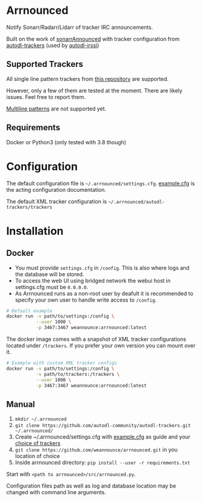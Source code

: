 # Arrnounced

Notify Sonarr/Radarr/Lidarr of tracker IRC announcements.

Built on the work of
[sonarrAnnounced](https://github.com/l3uddz/sonarrAnnounced) with tracker
configuration from
[autodl-trackers](https://github.com/autodl-community/autodl-trackers) (used by
[autodl-irssi](https://github.com/autodl-community/autodl-irssi))

## Supported Trackers
All single line pattern trackers from [this
repository](https://github.com/autodl-community/autodl-trackers/tree/master/trackers)
are supported.

However, only a few of them are tested at the moment. There are likely issues. Feel free to report them.

[Multiline patterns](https://github.com/autodl-community/autodl-trackers/blob/cf392143eff916971d0627aa5827e4bc28bf8aad/trackers/AceHD.tracker#L47) are not supported yet.

## Requirements

Docker or Python3 (only tested with 3.8 though)

# Configuration

The default configuration file is `~/.arrnounced/settings.cfg`.
[example.cfg](https://github.com/weannounce/arrnounced/blob/master/example.cfg)
is the acting configuration documentation.

The default XML tracker configuration is `~/.arrnounced/autodl-trackers/trackers`

# Installation

## Docker
* You must provide `settings.cfg` in `/config`. This is also where logs and the database will be stored.
* To access the web UI using bridged network the webui host in settings.cfg must be `0.0.0.0`.
* As Arrnounced runs as a non-root user by deafult it is recommended to specify your own user to handle write access to `/config`.

```bash
# Default example
docker run -v path/to/settings:/config \
           --user 1000 \
           -p 3467:3467 weannounce:arrnounced:latest
```

The docker image comes with a snapshot of XML tracker configurations located under `/trackers`. If you prefer your own version you can mount over it.

```bash
# Example with custom XML tracker configs
docker run -v path/to/settings:/config \
           -v path/to/trackers:/trackers \
           --user 1000 \
           -p 3467:3467 weannounce:arrnounced:latest
```

## Manual

1. `mkdir ~/.arrnounced`
2. `git clone https://github.com/autodl-community/autodl-trackers.git ~/.arrnounced/`
3. Create ~/.arrnounced/settings.cfg with
   [example.cfg](https://github.com/weannounce/arrnounced/blob/master/example.cfg)
   as guide and your [choice of
   trackers](https://github.com/autodl-community/autodl-trackers/tree/master/trackers)
4. `git clone https://github.com/weannounce/arrnounced.git` in you location of choice
5. Inside arrnounced directory: `pip install --user -r requirements.txt`

Start with `<path to arrnounced>/src/arrnounced.py`.

Configuration files path as well as log and database location may be changed with command line arguments.

